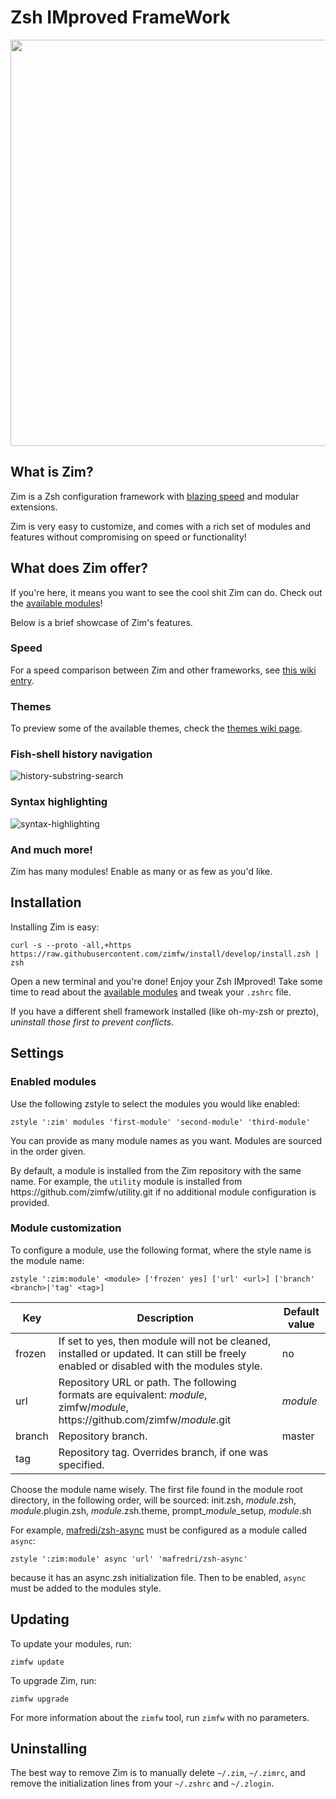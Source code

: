 Zsh IMproved FrameWork
======================

<div align="center">
  <a href="https://github.com/zimfw/zimfw">
    <img width=650px src="https://i.eriner.me/zim_banner.png">
  </a>
</div>

What is Zim?
------------
Zim is a Zsh configuration framework with [blazing speed][speed] and modular extensions.

Zim is very easy to customize, and comes with a rich set of modules and features without compromising on speed or functionality!

What does Zim offer?
-----------------
If you're here, it means you want to see the cool shit Zim can do. Check out the [available modules][modules]!

Below is a brief showcase of Zim's features.

### Speed
For a speed comparison between Zim and other frameworks, see [this wiki entry][speed].

### Themes

To preview some of the available themes, check the [themes wiki page][themes].

### Fish-shell history navigation
![history-substring-search][fish_shell]

### Syntax highlighting
![syntax-highlighting][syntax_highlighting]

### And much more!
Zim has many modules! Enable as many or as few as you'd like.

Installation
------------
Installing Zim is easy:

    curl -s --proto -all,+https https://raw.githubusercontent.com/zimfw/install/develop/install.zsh | zsh

Open a new terminal and you're done! Enjoy your Zsh IMproved! Take some time to
read about the [available modules][modules] and tweak your `.zshrc` file.

If you have a different shell framework installed (like oh-my-zsh or prezto),
*uninstall those first to prevent conflicts*.

Settings
--------

### Enabled modules

Use the following zstyle to select the modules you would like enabled:

    zstyle ':zim' modules 'first-module' 'second-module' 'third-module'

You can provide as many module names as you want. Modules are sourced in the
order given.

By default, a module is installed from the Zim repository with the same name.
For example, the `utility` module is installed from
https://<em></em>github.com/zimfw/utility.git if no additional module configuration is provided.

### Module customization

To configure a module, use the following format, where the style name is the
module name:

    zstyle ':zim:module' <module> ['frozen' yes] ['url' <url>] ['branch' <branch>|'tag' <tag>]

| Key | Description | Default value |
| --- | ----------- | ------------- |
| frozen | If set to yes, then module will not be cleaned, installed or updated. It can still be freely enabled or disabled with the modules style. | no |
| url | Repository URL or path. The following formats are equivalent: *module*, zimfw/*module*, https://<em></em>github.com/zimfw/<em>module</em>.git | *module* |
| branch | Repository branch. | master |
| tag | Repository tag. Overrides branch, if one was specified. | |

Choose the module name wisely. The first file found in the module root directory,
in the following order, will be sourced:
init.zsh, *module*.zsh, *module*.plugin.zsh, *module*.zsh.theme, prompt_<em>module</em>_setup, *module*.sh

For example, [mafredi/zsh-async](https://github.com/mafredri/zsh-async) must be
configured as a module called `async`:

    zstyle ':zim:module' async 'url' 'mafredri/zsh-async'

because it has an async.zsh initialization file. Then to be enabled, `async` must
be added to the modules style.

Updating
--------

To update your modules, run:

    zimfw update

To upgrade Zim, run:

    zimfw upgrade

For more information about the `zimfw` tool, run `zimfw` with no parameters.

Uninstalling
------------

The best way to remove Zim is to manually delete `~/.zim`, `~/.zimrc`, and
remove the initialization lines from your `~/.zshrc` and `~/.zlogin`.

[fish_shell]: https://i.eriner.me/zim_history-substring-search.gif
[syntax_highlighting]: https://i.eriner.me/zim_syntax-highlighting.gif
[speed]: https://github.com/zimfw/zimfw/wiki/Speed
[modules]: https://github.com/zimfw/zimfw/wiki/Modules
[themes]: https://github.com/zimfw/zimfw/wiki/Themes
